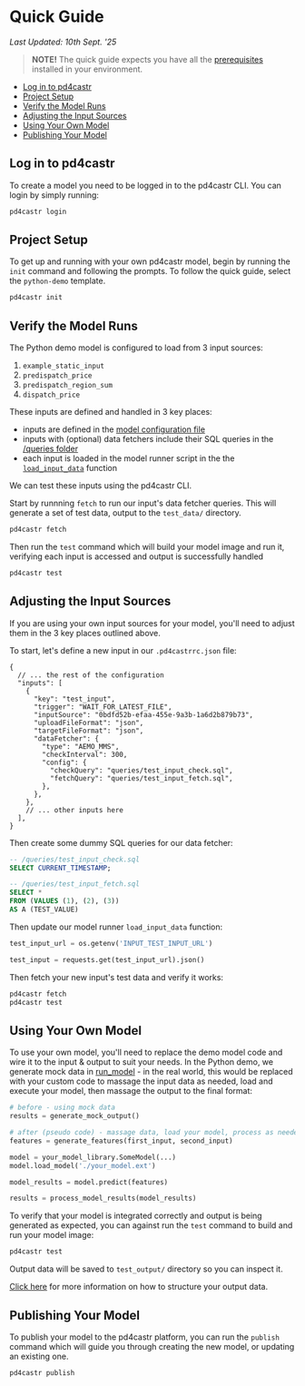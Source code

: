 # Quick Guide

_Last Updated: 10th Sept. '25_

> **NOTE!** The quick guide expects you have all the
> [prerequisites](./001-prerequisites.md) installed in your environment.

- [Log in to pd4castr](#log-in-to-pd4castr)
- [Project Setup](#project-setup)
- [Verify the Model Runs](#verify-the-model-runs)
- [Adjusting the Input Sources](#adjusting-the-input-sources)
- [Using Your Own Model](#using-your-own-model)
- [Publishing Your Model](#publishing-your-model)

## Log in to pd4castr

To create a model you need to be logged in to the pd4castr CLI. You can login by
simply running:

```bash
pd4castr login
```

## Project Setup

To get up and running with your own pd4castr model, begin by running the `init`
command and following the prompts. To follow the quick guide, select the
`python-demo` template.

```bash
pd4castr init
```

## Verify the Model Runs

The Python demo model is configured to load from 3 input sources:

1. `example_static_input`
2. `predispatch_price`
3. `predispatch_region_sum`
4. `dispatch_price`

These inputs are defined and handled in 3 key places:

- inputs are defined in the
  [model configuration file](../examples/python-demo/.pd4castrrc.json)
- inputs with (optional) data fetchers include their SQL queries in the
  [/queries folder](../examples/python-demo/queries/)
- each input is loaded in the model runner script in the the
  [`load_input_data`](../examples/python-demo/python_demo/load_input_data.py)
  function

We can test these inputs using the pd4castr CLI.

Start by runnning `fetch` to run our input's data fetcher queries. This will
generate a set of test data, output to the `test_data/` directory.

```bash
pd4castr fetch
```

Then run the `test` command which will build your model image and run it,
verifying each input is accessed and output is successfully handled

```bash
pd4castr test
```

## Adjusting the Input Sources

If you are using your own input sources for your model, you'll need to adjust
them in the 3 key places outlined above.

To start, let's define a new input in our `.pd4castrrc.json` file:

```jsonc
{
  // ... the rest of the configuration
  "inputs": [
    {
      "key": "test_input",
      "trigger": "WAIT_FOR_LATEST_FILE",
      "inputSource": "0bdfd52b-efaa-455e-9a3b-1a6d2b879b73",
      "uploadFileFormat": "json",
      "targetFileFormat": "json",
      "dataFetcher": {
        "type": "AEMO_MMS",
        "checkInterval": 300,
        "config": {
          "checkQuery": "queries/test_input_check.sql",
          "fetchQuery": "queries/test_input_fetch.sql",
        },
      },
    },
    // ... other inputs here
  ],
}
```

Then create some dummy SQL queries for our data fetcher:

```sql
-- /queries/test_input_check.sql
SELECT CURRENT_TIMESTAMP;

-- /queries/test_input_fetch.sql
SELECT *
FROM (VALUES (1), (2), (3))
AS A (TEST_VALUE)
```

Then update our model runner `load_input_data` function:

```py
test_input_url = os.getenv('INPUT_TEST_INPUT_URL')

test_input = requests.get(test_input_url).json()
```

Then fetch your new input's test data and verify it works:

```bash
pd4castr fetch
pd4castr test
```

## Using Your Own Model

To use your own model, you'll need to replace the demo model code and wire it to
the input & output to suit your needs. In the Python demo, we generate mock data
in [run_model](../examples/python-demo/python_demo/run_model.py) - in the real
world, this would be replaced with your custom code to massage the input data as
needed, load and execute your model, then massage the output to the final
format:

```py
# before - using mock data
results = generate_mock_output()

# after (pseudo code) - massage data, load your model, process as needed
features = generate_features(first_input, second_input)

model = your_model_library.SomeModel(...)
model.load_model('./your_model.ext')

model_results = model.predict(features)

results = process_model_results(model_results)
```

To verify that your model is integrated correctly and output is being generated
as expected, you can against run the `test` command to build and run your model
image:

```bash
pd4castr test
```

Output data will be saved to `test_output/` directory so you can inspect it.

[Click here](./005-output-format.md) for more information on how to structure
your output data.

## Publishing Your Model

To publish your model to the pd4castr platform, you can run the `publish`
command which will guide you through creating the new model, or updating an
existing one.

```bash
pd4castr publish
```
